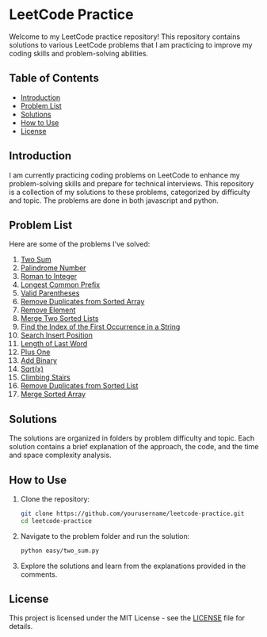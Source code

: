 # LeetCode Practice

Welcome to my LeetCode practice repository! This repository contains solutions to various LeetCode problems that I am practicing to improve my coding skills and problem-solving abilities.

## Table of Contents

- [Introduction](#introduction)
- [Problem List](#problem-list)
- [Solutions](#solutions)
- [How to Use](#how-to-use)
- [License](#license)

## Introduction

I am currently practicing coding problems on LeetCode to enhance my problem-solving skills and prepare for technical interviews. This repository is a collection of my solutions to these problems, categorized by difficulty and topic. The problems are done in both javascript and python.

## Problem List

Here are some of the problems I've solved:

1. [Two Sum](https://leetcode.com/problems/two-sum/)
2. [Palindrome Number](https://leetcode.com/problems/palindrome-number/)
3. [Roman to Integer](https://leetcode.com/problems/roman-to-integer/description/)
4. [Longest Common Prefix](https://leetcode.com/problems/longest-common-prefix/)
5. [Valid Parentheses](https://leetcode.com/problems/valid-parentheses/)
6. [Remove Duplicates from Sorted Array](https://leetcode.com/problems/remove-duplicates-from-sorted-array/description/)
7. [Remove Element](https://leetcode.com/problems/remove-element/description/)
8. [Merge Two Sorted Lists](https://leetcode.com/problems/merge-two-sorted-lists/description/)
9. [Find the Index of the First Occurrence in a String](https://leetcode.com/problems/find-the-index-of-the-first-occurrence-in-a-string/description/)
10. [Search Insert Position](https://leetcode.com/problems/search-insert-position/)
11. [Length of Last Word](https://leetcode.com/problems/length-of-last-word/description/)
12. [Plus One](https://leetcode.com/problems/plus-one/description/)
13. [Add Binary](https://leetcode.com/problems/add-binary/description/)
14. [Sqrt(x)](https://leetcode.com/problems/sqrtx/description/)
15. [Climbing Stairs](https://leetcode.com/problems/climbing-stairs/description/)
16. [Remove Duplicates from Sorted List](https://leetcode.com/problems/remove-duplicates-from-sorted-list/description/)
17. [Merge Sorted Array](https://leetcode.com/problems/merge-sorted-array/description/)

## Solutions

The solutions are organized in folders by problem difficulty and topic. Each solution contains a brief explanation of the approach, the code, and the time and space complexity analysis.

## How to Use

1. Clone the repository:
    ```bash
    git clone https://github.com/yourusername/leetcode-practice.git
    cd leetcode-practice
    ```

2. Navigate to the problem folder and run the solution:
    ```bash
    python easy/two_sum.py
    ```

3. Explore the solutions and learn from the explanations provided in the comments.

## License

This project is licensed under the MIT License - see the [LICENSE](LICENSE) file for details.

